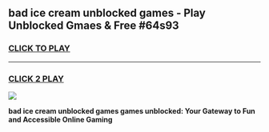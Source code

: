 
## bad ice cream unblocked games - Play Unblocked Gmaes & Free #64s93
<h3>
<a href="https://premium.freeplayer.one?title=bad_ice_cream_unblocked_games&ref=03M">CLICK TO PLAY</a></h3>
<hr>

<h3>
<a href="https://premium.freeplayer.one?title=bad_ice_cream_unblocked_games&ref=03M">CLICK 2 PLAY</a>
  
</h3>

<a href="https://premium.freeplayer.one?title=bad_ice_cream_unblocked_games&ref=03M"><img src="https://clearcache.store/games.png"></a>


**bad ice cream unblocked games games unblocked: Your Gateway to Fun and Accessible Online Gaming**
